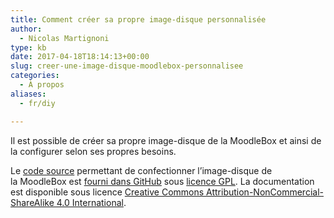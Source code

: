 ```yaml
---
title: Comment créer sa propre image-disque personnalisée
author:
  - Nicolas Martignoni
type: kb
date: 2017-04-18T18:14:13+00:00
slug: creer-une-image-disque-moodlebox-personnalisee
categories:
  - À propos
aliases:
  - fr/diy

---
```

Il est possible de créer sa propre image-disque de la MoodleBox et ainsi de la configurer selon ses propres besoins.

Le [code source][1] permettant de confectionner l’image-disque de la MoodleBox est [fourni dans GitHub][1] sous [licence GPL][2]. La documentation est disponible sous licence [Creative Commons Attribution-NonCommercial-ShareAlike 4.0 International][3].

 [1]: https://github.com/martignoni/moodlebox
 [2]: hhttps://www.gnu.org/licenses/gpl-3.0.fr.html
 [3]: https://creativecommons.org/licenses/by-nc-sa/4.0/

